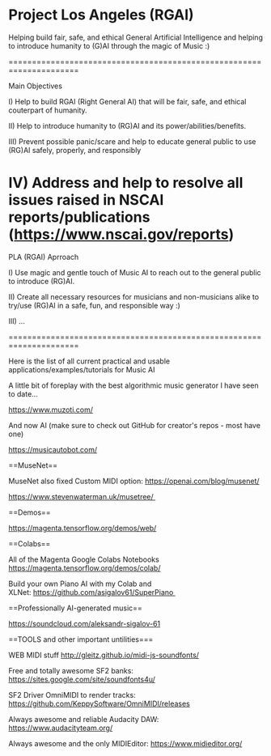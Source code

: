 # Project Los Angeles (RGAI)

Helping build fair, safe, and ethical General Artificial Intelligence and helping to introduce humanity to (G)AI through the magic of Music :)

=====================================================================

Main Objectives

I) Help to build RGAI (Right General AI) that will be fair, safe, and ethical couterpart of humanity.

II) Help to introduce humanity to (RG)AI and its power/abilities/benefits.

III) Prevent possible panic/scare and help to educate general public to use (RG)AI safely, properly, and responsibly

IV) Address and help to resolve all issues raised in NSCAI reports/publications (https://www.nscai.gov/reports)
=====================================================================

PLA (RGAI) Aprroach

I) Use magic and gentle touch of Music AI to reach out to the general public to introduce (RG)AI.

II) Create all necessary resources for musicians and non-musicians alike to try/use (RG)AI in a safe, fun, and responsible way :)

III) ...

=====================================================================

Here is the list of all current practical and usable applications/examples/tutorials for Music AI

A little bit of foreplay with the best algorithmic music generator I have seen to date...

https://www.muzoti.com/

And now AI (make sure to check out GitHub for creator's repos - most have one)

https://musicautobot.com/

==MuseNet==

MuseNet also fixed Custom MIDI option: https://openai.com/blog/musenet/

https://www.stevenwaterman.uk/musetree/ 

==Demos==

https://magenta.tensorflow.org/demos/web/

==Colabs==

All of the Magenta Google Colabs Notebooks https://magenta.tensorflow.org/demos/colab/

Build your own Piano AI with my Colab and XLNet: https://github.com/asigalov61/SuperPiano 

==Professionally AI-generated music==

https://soundcloud.com/aleksandr-sigalov-61

==TOOLS and other important untilities===

WEB MIDI stuff http://gleitz.github.io/midi-js-soundfonts/

Free and totally awesome SF2 banks: https://sites.google.com/site/soundfonts4u/

SF2 Driver OmniMIDI to render tracks: https://github.com/KeppySoftware/OmniMIDI/releases

Always awesome and reliable Audacity DAW: https://www.audacityteam.org/

Always awesome and the only MIDIEditor: https://www.midieditor.org/
